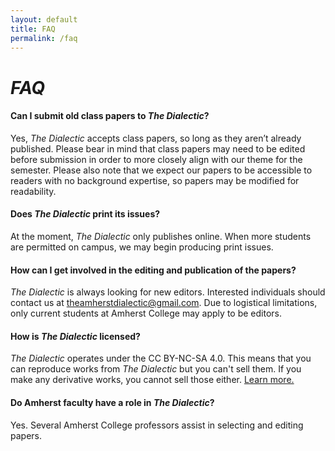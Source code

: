 ```yaml
---
layout: default
title: FAQ 
permalink: /faq
---
```


# _FAQ_

#### Can I submit old class papers to _The Dialectic_?

Yes, _The Dialectic_ accepts class papers, so long as they aren’t already published. Please bear in mind that class papers may need to be edited before submission in order to more closely align with our theme for the semester. Please also note that we expect our papers to be accessible to readers with no background expertise, so papers may be modified for readability.  

#### Does _The Dialectic_ print its issues?

At the moment, _The Dialectic_ only publishes online. When more students are permitted on campus, we may begin producing print issues. 

#### How can I get involved in the editing and publication of the papers?

_The Dialectic_ is always looking for new editors. Interested individuals should contact us at theamherstdialectic@gmail.com. Due to logistical limitations, only current students at Amherst College may apply to be editors. 

#### How is _The Dialectic_ licensed?
_The Dialectic_ operates under the CC BY-NC-SA 4.0. This means that you can reproduce works from _The Dialectic_ but you can't sell them. If you make any derivative works, you cannot sell those either. [Learn more.](https://creativecommons.org/licenses/by-nc-sa/4.0/) 

#### Do Amherst faculty have a role in _The Dialectic_?

Yes. Several Amherst College professors assist in selecting and editing papers.

